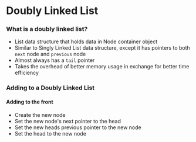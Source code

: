 # Doubly Linked List


### What is a doubly linked list?

* List data structure that holds data in Node container object
* Similar to Singly Linked List data structure, except it has pointers to both `next` node and `previous` node
* Almost always has a `tail` pointer
* Takes the overhead of better memory usage in exchange for better time efficiency

### Adding to a Doubly Linked List

#### Adding to the front

* Create the new node
* Set the new node's next pointer to the head
* Set the new heads previous pointer to the new node
* Set the head to the new node
